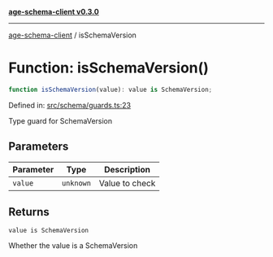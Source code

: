 [**age-schema-client v0.3.0**](../index.md)

***

[age-schema-client](../index.md) / isSchemaVersion

# Function: isSchemaVersion()

```ts
function isSchemaVersion(value): value is SchemaVersion;
```

Defined in: [src/schema/guards.ts:23](https://github.com/standardbeagle/ageSchemaClient/blob/main/src/schema/guards.ts#L23)

Type guard for SchemaVersion

## Parameters

| Parameter | Type | Description |
| ------ | ------ | ------ |
| `value` | `unknown` | Value to check |

## Returns

`value is SchemaVersion`

Whether the value is a SchemaVersion
